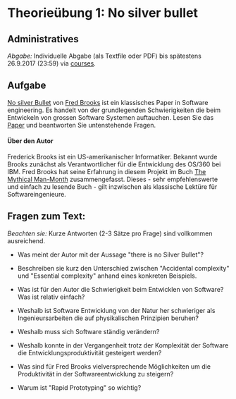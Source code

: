 # Theorie&uuml;bung 1:  No silver bullet

## Administratives

*Abgabe:* Individuelle Abgabe (als Textfile oder PDF) bis sp&auml;testens 26.9.2017 (23:59) via [courses](https://courses.cs.unibas.ch).



## Aufgabe


 [No silver Bullet](http://worrydream.com/refs/Brooks-NoSilverBullet.pdf) von [Fred Brooks](https://en.wikipedia.org/wiki/Fred_Brooks)  ist ein klassisches Paper in Software engineering. Es handelt von der grundlegenden Schwierigkeiten die beim Entwickeln von grossen Software Systemen auftauchen. Lesen Sie das [Paper](http://worrydream.com/refs/Brooks-NoSilverBullet.pdf) und beantworten Sie untenstehende Fragen.


#### &Uuml;ber den Autor

Frederick Brooks ist ein US-amerikanischer Informatiker. Bekannt wurde Brooks zunächst als Verantwortlicher für die Entwicklung des OS/360 bei IBM. Fred Brooks hat seine Erfahrung in diesem Projekt im Buch [The Mythical Man-Month](https://en.wikipedia.org/wiki/The_Mythical_Man-Month) zusammengefasst. Dieses - sehr empfehlenswerte und einfach zu lesende Buch - gilt inzwischen als klassische Lekt&uuml;re f&uuml;r Softwareingenieure.


## Fragen zum Text:

*Beachten sie:* Kurze Antworten (2-3 S&auml;tze pro Frage) sind vollkommen ausreichend.


* Was meint der Autor mit der Aussage "there is no Silver Bullet"?

* Beschreiben sie kurz den Unterschied zwischen "Accidental complexity" und "Essential complexity" anhand eines konkreten Beispiels.

* Was ist f&uuml;r den Autor die Schwierigkeit beim Entwicklen von Software? Was ist relativ einfach?

* Weshalb ist Software Entwicklung von der Natur her schwieriger als Ingenieursarbeiten die auf physikalischen Prinzipien beruhen?

* Weshalb muss sich Software st&auml;ndig ver&auml;ndern?

* Weshalb konnte in der Vergangenheit trotz der Komplexit&auml;t der Software die Entwicklungsproduktivit&auml;t gesteigert werden?

* Was sind f&uuml;r Fred Brooks vielversprechende M&ouml;glichkeiten um die Produktivit&auml;t in der Softwareentwicklung zu steigern?

* Warum ist "Rapid Prototyping" so wichtig?
